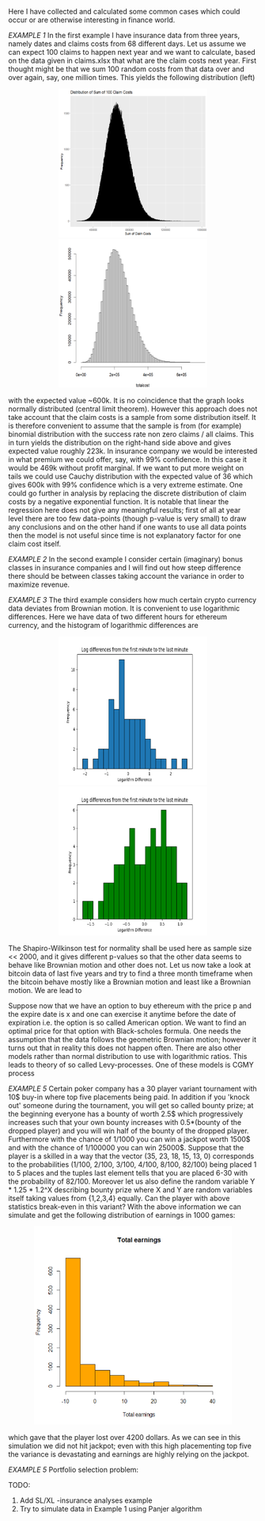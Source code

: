 
Here I have collected and calculated some common cases which could occur or are
 otherwise interesting in finance world.                                                      

 
_EXAMPLE 1_  In the first example I have insurance data from three years, namely dates and claims costs from 68
different days. Let us assume we can expect 100 claims to happen next year and we want to calculate, based on the 
data  given in claims.xlsx that what are the claim costs next year. First thought might be that we sum 100 random 
costs from that data over and over again, say, one million times. This yields the following distribution (left)



<p float="left" align= "center">
  <img src="https://raw.githubusercontent.com/ereekaur/finance/main/onemillion.png" width="300" height="300">
  <img src="https://raw.githubusercontent.com/ereekaur/finance/main/totalcost.png" width="300" height="300">
</p>


with the expected value ~600k. It is no coincidence that the graph looks normally distributed (central limit theorem).
However this approach does not take account that the claim costs is a sample from some distribution itself. It is therefore 
convenient to assume that the sample is from (for example) binomial distribution with the success rate non zero claims / all claims. 
This in turn yields the distribution on the right-hand side above and  gives expected value roughly 223k. In insurance company we would
be interested in what premium we could offer, say, with 99% confidence. In this case it would be 469k without profit marginal. If we want to put
more weight on tails we could use Cauchy distribution with the expected value of 36 which gives 600k with 99% confidence which is a very extreme estimate. 
One could go further in analysis by replacing the discrete distribution of claim costs by a negative exponential function. It is notable that linear 
the regression here does not give any meaningful results; first of all at year level there are too few data-points (though p-value is very small) to draw 
any conclusions and on the other hand if one wants to use all data points then the model is not useful since time is not explanatory factor for one claim cost itself.



_EXAMPLE 2_ In the second example I consider certain (imaginary) bonus classes in insurance companies and I will find out
how steep difference there should be between classes taking account the variance in order to maximize revenue.



_EXAMPLE 3_ The third example considers how much certain crypto currency data deviates from Brownian motion. It is 
convenient to use logarithmic differences. Here we have data of two different hours for ethereum currency, and
the histogram of logarithmic differences are


<p float="left" align= "center">
 <img src="https://raw.githubusercontent.com/ereekaur/finance/main/ETH1.png" width="300" height="300">
<img src="https://raw.githubusercontent.com/ereekaur/finance/main/ETH2.png" width="300" height="300">
</p>

The Shapiro-Wilkinson test for normality shall be used here as sample size << 2000, and it gives different p-values so that the
other data seems to behave like  Brownian motion and other does not. Let us now take a look at bitcoin data of last 
five years and try to find a three month timeframe when the bitcoin behave mostly like a Brownian motion and least like 
a Brownian motion. We are lead to




Suppose now that we have an option to buy ethereum with the price p and the expire date is x and one can exercise it anytime before the date of
expiration i.e. the option is so called American option. We want to find an optimal price for that option with Black-scholes formula.
One needs the assumption that the data follows the geometric Brownian motion; however it turns out that in reality this does not happen often.
There are also other models rather than normal distribution to use with logarithmic ratios. This leads to theory of so called 
Levy-processes. One of these models is CGMY process


_EXAMPLE 5_ Certain poker company has a 30 player variant tournament with 10$ buy-in where top five placements being paid. In addition if you 'knock out'
someone during the tournament, you will get so called bounty prize; at the beginning  everyone has a bounty of worth 2.5$ which progressively increases such that your 
own bounty increases with 0.5*(bounty of the dropped player) and you will win half of the bounty of the dropped player. Furthermore with the chance of 1/1000
you can win a jackpot worth 1500$ and with the chance of 1/100000 you can win 25000$. Suppose that the player is a skilled in a way that the vector (35, 23, 18, 15, 13, 0)
corresponds to the probabilities  (1/100, 2/100, 3/100, 4/100, 8/100, 82/100) being placed 1 to 5 places and the tuples last element tells that you are placed 6-30 with the 
probability of 82/100. Moreover let us also define the random variable Y * 1.25 * 1.2^X describing bounty prize where X and Y are random variables itself taking values from {1,2,3,4}
equally. Can the player with above statistics break-even in this variant? With the above information we can simulate and get the following distribution of earnings in 1000 games:


<p float="left" align= "center">
 <img src="https://raw.githubusercontent.com/ereekaur/finance/main/earning.png" width="400" height="400">
</p>

which gave that the player lost over 4200 dollars. As we can see in this simulation we did not hit jackpot; even with this high placementing top five the variance is devastating
and earnings are highly relying on the jackpot.





_EXAMPLE 5_ Portfolio selection problem: 




TODO:  

1) Add SL/XL -insurance analyses example
2) Try to simulate data in Example 1 using Panjer algorithm








